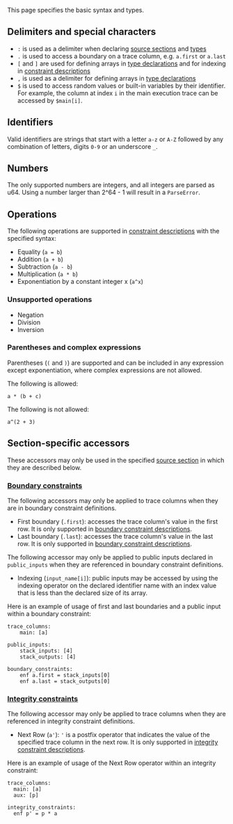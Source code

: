 This page specifies the basic syntax and types.

## Delimiters and special characters

- `:` is used as a delimiter when declaring [source sections](code-organization.md#source-sections) and [types](type-declarations.md)
- `.` is used to access a boundary on a trace column, e.g. `a.first` or `a.last`
- `[` and `]` are used for defining arrays in [type declarations](type-declarations.md) and for indexing in [constraint descriptions](constraints.md)
- `,` is used as a delimiter for defining arrays in [type declarations](type-declarations.md)
- `$` is used to access random values or built-in variables by their identifier. For example, the column at index `i` in the main execution trace can be accessed by `$main[i]`.

## Identifiers

Valid identifiers are strings that start with a letter `a-z` or `A-Z` followed by any combination of letters, digits `0-9` or an underscore `_`.

## Numbers

The only supported numbers are integers, and all integers are parsed as u64. Using a number larger than 2^64 - 1 will result in a `ParseError`.

## Operations

The following operations are supported in [constraint descriptions](constraints.md) with the specified syntax:

- Equality (`a = b`)
- Addition (`a + b`)
- Subtraction (`a - b`)
- Multiplication (`a * b`)
- Exponentiation by a constant integer x (`a^x`)

### Unsupported operations

- Negation
- Division
- Inversion

### Parentheses and complex expressions

Parentheses (`(` and `)`) are supported and can be included in any expression except exponentiation, where complex expressions are not allowed.

The following is allowed:

```
a * (b + c)
```

The following is not allowed:

```
a^(2 + 3)
```

## Section-specific accessors

These accessors may only be used in the specified [source section](code-organization.md) in which they are described below.

### [Boundary constraints](constraints.md#boundary_constraints)

The following accessors may only be applied to trace columns when they are in boundary constraint definitions.

- First boundary (`.first`): accesses the trace column's value in the first row. It is only supported in [boundary constraint descriptions](constraints.md#boundary_constraints).
- Last boundary (`.last`): accesses the trace column's value in the last row. It is only supported in [boundary constraint descriptions](constraints.md#boundary_constraints).

The following accessor may only be applied to public inputs declared in `public_inputs` when they are referenced in boundary constraint definitions.

- Indexing (`input_name[i]`): public inputs may be accessed by using the indexing operator on the declared identifier name with an index value that is less than the declared size of its array.

Here is an example of usage of first and last boundaries and a public input within a boundary constraint:

```
trace_columns:
    main: [a]

public_inputs:
    stack_inputs: [4]
    stack_outputs: [4]

boundary_constraints:
    enf a.first = stack_inputs[0]
    enf a.last = stack_outputs[0]
```

### [Integrity constraints](constraints.md#integrity_constraints)

The following accessor may only be applied to trace columns when they are referenced in integrity constraint definitions.

- Next Row (`a'`): `'` is a postfix operator that indicates the value of the specified trace column in the next row. It is only supported in [integrity constraint descriptions](./constraints.md#integrity_constraints).

Here is an example of usage of the Next Row operator within an integrity constraint:

```
trace_columns:
  main: [a]
  aux: [p]

integrity_constraints:
  enf p' = p * a
```
